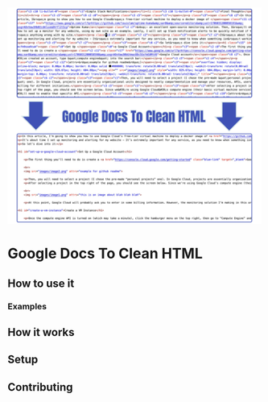 <p align="center">
    <img src="logo.png" width="800px">
</p>

# Google Docs To Clean HTML

## How to use it

### Examples

## How it works

## Setup

## Contributing
